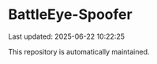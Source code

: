 # BattleEye-Spoofer

Last updated: 2025-06-22 10:22:25

This repository is automatically maintained.
